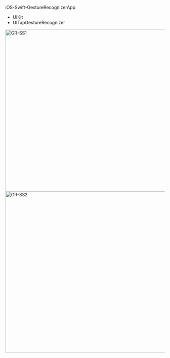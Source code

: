 iOS-Swift-GestureRecognizerApp

- UIKit
- UITapGestureRecognizer

<img width="510" alt="GR-SS1" src="https://user-images.githubusercontent.com/82319635/224330911-0030a996-329e-4b1b-981d-caf936b6dcd2.png">
<img width="510" alt="GR-SS2" src="https://user-images.githubusercontent.com/82319635/224330919-f15bccec-6393-4e4c-b98b-b821bb6f60c9.png">
